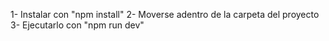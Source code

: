 1- Instalar con "npm install"
2- Moverse adentro de la carpeta del proyecto
3- Ejecutarlo con "npm run dev"
